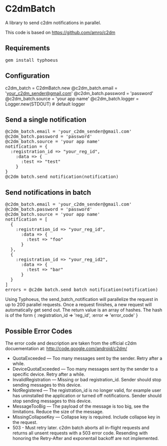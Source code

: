 C2dmBatch
===========

A library to send c2dm notifications in parallel.

This code is based on https://github.com/amro/c2dm

Requirements
------------

<pre>
gem install typhoeus
</pre>

Configuration
-------------
c2dm_batch = C2dmBatch.new
@c2dm_batch.email = 'your_c2dm_sender@gmail.com' 
@c2dm_batch.password = 'password'
@c2dm_batch.source = 'your app name'
@c2dm_batch.logger = Logger.new(STDOUT) # default logger 

Send a single notification
--------------------------
<pre>
@c2dm_batch.email = 'your_c2dm_sender@gmail.com' 
@c2dm_batch.password = 'password'
@c2dm_batch.source = 'your app name'
notification = {
  :registration_id => "your_reg_id",
    :data => { 
      :test => "test"
    }
}
@c2dm_batch.send_notification(notification)
</pre>

Send notifications in batch
-----------------------------

<pre>
@c2dm_batch.email = 'your_c2dm_sender@gmail.com' 
@c2dm_batch.password = 'password'
@c2dm_batch.source = 'your app name'
notification = [
  {
    :registration_id => "your_reg_id",
      :data => { 
        :test => "foo"
      }
  },
  {
    :registration_id => "your_reg_id2",
      :data => { 
        :test => "bar"
      }
  }
]
errors = @c2dm_batch.send_batch_notification(notification)
</pre>

Using Typhoeus, the send_batch_notification will parallelize the request in up to 200 parallel requests. Once a request finishes, a new request will automatically get send out. The return value is an array of hashes. The hash is of the form { :registration_id => 'reg_id', :error => 'error_code' }

Possible Error Codes
--------------------
The error code and description are taken from the official c2dm docuementation at: http://code.google.com/android/c2dm/

* QuotaExceeded — Too many messages sent by the sender. Retry after a while.
* DeviceQuotaExceeded — Too many messages sent by the sender to a specific device. Retry after a while.
* InvalidRegistration — Missing or bad registration_id. Sender should stop sending messages to this device.
* NotRegistered — The registration_id is no longer valid, for example user has uninstalled the application or turned off notifications. Sender should stop sending messages to this device.
* MessageTooBig — The payload of the message is too big, see the limitations. Reduce the size of the message.
* MissingCollapseKey — Collapse key is required. Include collapse key in the request.
* 503 - Must retry later. c2dm batch aborts all in-flight requests and returns all unsent requests with a 503 error code. Resending with honoring the Retry-After and exponentail backoff are not implemented. 
